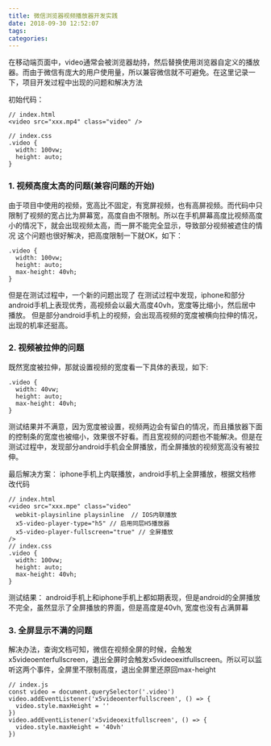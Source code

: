 ```yaml
---
title: 微信浏览器视频播放器开发实践
date: 2018-09-30 12:52:07
tags:
categories:
---
```

在移动端页面中，video通常会被浏览器劫持，然后替换使用浏览器自定义的播放器。而由于微信有庞大的用户使用量，所以兼容微信就不可避免。在这里记录一下，项目开发过程中出现的问题和解决方法

<!-- more -->
初始代码：
```
// index.html
<video src="xxx.mp4" class="video" />

// index.css
.video {
  width: 100vw;
  height: auto;
}
```

### 1. 视频高度太高的问题(兼容问题的开始)
由于项目中使用的视频，宽高比不固定，有宽屏视频，也有高屏视频。而代码中只限制了视频的宽占比为屏幕宽，高度自由不限制。所以在手机屏幕高度比视频高度小的情况下，就会出现视频太高，而一屏不能完全显示，导致部分视频被遮住的情况
这个问题也很好解决，把高度限制一下就OK，如下：
```
.video {
  width: 100vw;
  height: auto;
  max-height: 40vh;
}
```
但是在测试过程中，一个新的问题出现了
在测试过程中发现，iphone和部分android手机上表现优秀，高视频会以最大高度40vh，宽度等比缩小，然后居中播放。
但是部分android手机上的视频，会出现高视频的宽度被横向拉伸的情况，出现的机率还挺高。

### 2. 视频被拉伸的问题
既然宽度被拉伸，那就设置视频的宽度看一下具体的表现，如下:
```
.video {
  width: 40vw;
  height: auto;
  max-height: 40vh;
}
```
测试结果并不满意，因为宽度被设置，视频两边会有留白的情况，而且播放器下面的控制条的宽度也被缩小，效果很不好看。而且宽视频的问题也不能解决。但是在测试过程中，发现部分android手机会全屏播放，而全屏播放的视频宽高没有被拉伸。

最后解决方案： iphone手机上内联播放，android手机上全屏播放，根据文档修改代码
```
// index.html
<video src="xxx.mpe" class="video"
  webkit-playsinline playsinline  // IOS内联播放
  x5-video-player-type="h5" // 启用同层H5播放器
  x5-video-player-fullscreen="true" // 全屏播放
/>
// index.css
.video {
  width: 100vw;
  height: auto;
  max-height: 40vh;
}
```
测试结果： android手机上和iphone手机上都如期表现，但是android的全屏播放不完全，虽然显示了全屏播放的界面，但是高度是40vh, 宽度也没有占满屏幕
### 3. 全屏显示不满的问题
解决办法，查询文档可知，微信在视频全屏的时候，会触发x5videoenterfullscreen，退出全屏时会触发x5videoexitfullscreen。所以可以监听这两个事件，全屏里不限制高度，退出全屏里还原回max-height
```
// index.js
const video = document.querySelector('.video')
video.addEventListener('x5videoenterfullscreen', () => {
  video.style.maxHeight = ''
})
video.addEventListener('x5videoexitfullscreen', () => {
  video.style.maxHeight = '40vh'
})
```


